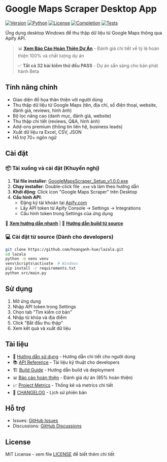 # Google Maps Scraper Desktop App

[![Version](https://img.shields.io/badge/version-1.0.0-blue.svg)](https://github.com/hoanganh-hue/lazala)
[![Python](https://img.shields.io/badge/python-3.10+-green.svg)](https://www.python.org/)
[![License](https://img.shields.io/badge/license-MIT-orange.svg)](LICENSE)
[![Completion](https://img.shields.io/badge/completion-100%25-success.svg)](docs/BAO_CAO_HOAN_THANH_DU_AN.md)
[![Tests](https://img.shields.io/badge/tests-32%20passed-success.svg)](tests/)

Ứng dụng desktop Windows để thu thập dữ liệu từ Google Maps thông qua Apify API.

> 📊 **[Xem Báo Cáo Hoàn Thiện Dự Án](docs/BAO_CAO_HOAN_THANH_DU_AN.md)** - Đánh giá chi tiết về tỷ lệ hoàn thiện 100% và chất lượng dự án
> 
> ✅ **Tất cả 32 bài kiểm thử đều PASS** - Dự án sẵn sàng cho bản phát hành Beta

## Tính năng chính

- Giao diện đồ họa thân thiện với người dùng
- Thu thập dữ liệu từ Google Maps (tên, địa chỉ, số điện thoại, website, đánh giá, reviews, hình ảnh)
- Bộ lọc nâng cao (danh mục, đánh giá, website)
- Thu thập chi tiết (reviews, Q&A, hình ảnh)
- Add-ons premium (thông tin liên hệ, business leads)
- Xuất dữ liệu ra Excel, CSV, JSON
- Hỗ trợ 70+ ngôn ngữ

## Cài đặt

### 📦 Tải xuống và cài đặt (Khuyến nghị)

1. **Tải file installer**: [GoogleMapsScraper_Setup_v1.0.0.exe](https://github.com/hoanganh-hue/lazala/releases/latest)
2. **Chạy installer**: Double-click file `.exe` và làm theo hướng dẫn
3. **Khởi động**: Click icon "Google Maps Scraper" trên Desktop
4. **Cấu hình API**: 
   - Đăng ký tài khoản tại [Apify.com](https://apify.com)
   - Lấy API token từ Apify Console → Settings → Integrations
   - Cấu hình token trong Settings của ứng dụng

📖 **[Xem hướng dẫn nhanh](QUICK_START.md)** | 🔨 **[Hướng dẫn build từ source](WINDOWS_BUILD_GUIDE.md)**

### 💻 Cài đặt từ source (Dành cho developers)

```bash
git clone https://github.com/hoanganh-hue/lazala.git
cd lazala
python -m venv venv
venv\Scripts\activate  # Windows
pip install -r requirements.txt
python src/main.py
```

## Sử dụng

1. Mở ứng dụng
2. Nhập API token trong Settings
3. Chọn tab "Tìm kiếm cơ bản"
4. Nhập từ khóa và địa điểm
5. Click "Bắt đầu thu thập"
6. Xem kết quả và xuất dữ liệu

## Tài liệu

- 📖 [Hướng dẫn sử dụng](docs/huong_dan_su_dung.md) - Hướng dẫn chi tiết cho người dùng
- 📚 [API Reference](docs/api_reference.md) - Tài liệu kỹ thuật cho developers
- 🏗️ [Build Guide](BUILD.md) - Hướng dẫn build và deployment
- 📊 [Báo cáo hoàn thiện](docs/BAO_CAO_HOAN_THANH_DU_AN.md) - Đánh giá dự án (85% hoàn thiện)
- 📈 [Project Metrics](docs/PROJECT_METRICS.md) - Thống kê và metrics chi tiết
- 📝 [CHANGELOG](CHANGELOG.md) - Lịch sử phiên bản

## Hỗ trợ

- Issues: [GitHub Issues](https://github.com/hoanganh-hue/lazala/issues)
- Discussions: [GitHub Discussions](https://github.com/hoanganh-hue/lazala/discussions)

## License

MIT License - xem file [LICENSE](LICENSE) để biết thêm chi tiết
